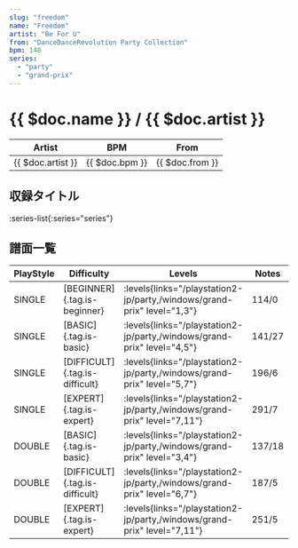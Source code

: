 ```yaml
---
slug: "freedom"
name: "Freedom"
artist: "Be For U"
from: "DanceDanceRevolution Party Collection"
bpm: 148
series:
  - "party"
  - "grand-prix"
---
```


# {{ $doc.name }} / {{ $doc.artist }}

|Artist|BPM|From|
|------|---|----|
|{{ $doc.artist }}|{{ $doc.bpm }}|{{ $doc.from }}|

## 収録タイトル

:series-list{:series="series"}

## 譜面一覧

|PlayStyle|Difficulty|Levels|Notes|Movie|
|---------|----------|------|-----|-----|
|SINGLE|[BEGINNER]{.tag.is-beginner}| :levels{links="/playstation2-jp/party,/windows/grand-prix" level="1,3"}|114/0||
|SINGLE|[BASIC]{.tag.is-basic}| :levels{links="/playstation2-jp/party,/windows/grand-prix" level="4,5"}|141/27||
|SINGLE|[DIFFICULT]{.tag.is-difficult}| :levels{links="/playstation2-jp/party,/windows/grand-prix" level="5,7"}|196/6||
|SINGLE|[EXPERT]{.tag.is-expert}| :levels{links="/playstation2-jp/party,/windows/grand-prix" level="7,11"}|291/7||
|DOUBLE|[BASIC]{.tag.is-basic}| :levels{links="/playstation2-jp/party,/windows/grand-prix" level="3,4"}|137/18||
|DOUBLE|[DIFFICULT]{.tag.is-difficult}| :levels{links="/playstation2-jp/party,/windows/grand-prix" level="6,7"}|187/5||
|DOUBLE|[EXPERT]{.tag.is-expert}| :levels{links="/playstation2-jp/party,/windows/grand-prix" level="7,11"}|251/5||
